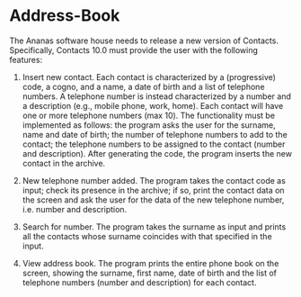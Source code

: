 # Address-Book

The Ananas software house needs to release a new version of Contacts. Specifically, Contacts 10.0 must provide the user with the following features:
1. Insert new contact. Each contact is characterized by a (progressive) code, a cogno, and a name, a date of birth and a list of telephone numbers. A telephone number is instead characterized by a number and a description (e.g., mobile phone, work, home). Each contact will have one or more telephone numbers (max 10).
The functionality must be implemented as follows: the program asks the user for the surname, name and date of birth; the number of telephone numbers to add to the contact; the telephone numbers to be assigned to the contact (number and description).
After generating the code, the program inserts the new contact in the archive.

2. New telephone number added. The program takes the contact code as input; check its presence in the archive; if so, print the contact data on the screen and ask the user for the data of the new telephone number, i.e. number and description.

3. Search for number. The program takes the surname as input and prints all the contacts whose surname coincides with that specified in the input.

4. View address book. The program prints the entire phone book on the screen, showing the surname, first name, date of birth and the list of telephone numbers (number and description) for each contact.

